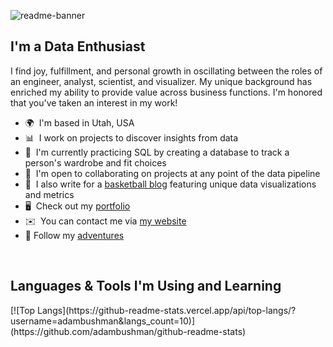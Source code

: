![readme-banner](https://user-images.githubusercontent.com/76189854/159186110-f0d8071f-b7d1-4c6a-9a2d-8e214a66bb6b.png)

I'm a Data Enthusiast
-------------------------

I find joy, fulfillment, and personal growth in oscillating between the roles of an engineer, analyst, scientist, and visualizer. My unique background has enriched my ability to provide value across business functions. I'm honored that you've taken an interest in my work!

* 🌍  I'm based in Utah, USA
* 📊  I work on projects to discover insights from data
* 🧠  I'm currently practicing SQL by creating a database to track a person's wardrobe and fit choices
* 🤝  I'm open to collaborating on projects at any point of the data pipeline
* 🏀  I also write for a [basketball blog](http://slcdunk.com/) featuring unique data visualizations and metrics
* 🖥️  Check out my [portfolio](http://adam-bushman.com/)
* ✉️  You can contact me via [my website](https://adam-bushman.com/contact.html)
* 📱  Follow my [adventures](https://linktr.ee/adambushman)

<p>&nbsp</p>

Languages & Tools I'm Using and Learning
-------------------------
<p>  </p>
[![Top Langs](https://github-readme-stats.vercel.app/api/top-langs/?username=adambushman&langs_count=10)](https://github.com/adambushman/github-readme-stats)
